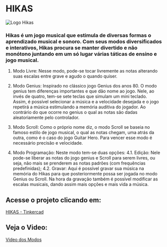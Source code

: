 
# **HIKAS**
![Logo Hikas](https://user-images.githubusercontent.com/58193125/85046632-10cf7280-b167-11ea-818a-aaba9da412e8.png)

### Hikas é um jogo musical que estimula de diversas formas o aprendizado musical e sonoro. Com seus modos diversificados e interativos, Hikas procura se manter divertido e não monótono juntando em um só lugar várias táticas de ensino e jogo musical.

1. Modo Livre: Nesse modo, pode-se tocar livremente as notas alterando suas escalas entre grave e agudo o quando quiser.

2. Modo Genius: Inspirado no clássico jogo Genius dos anos 80. O modo genius tem diferenças importantes e que dão nome ao jogo. Nele, ao invés de quatro, tem-se sete teclas que simulam um mini teclado. Assim, é possível selecionar a música e a velocidade desejada e o jogo repetirá a música estimulando a memória auditiva do jogador. Ao contrário do que ocorre no genius o qual as notas são dadas aleatoriamente pelo controlador.

3.  Modo Scroll: Como o próprio nome diz, o modo Scroll se baseia no famoso estilo de jogo musical, o qual as notas chegam, uma atrás da outra, como é o caso do jogo Guitar Hero. Para vencer esse modo é necessário precisão e velocidade. 

4.  Modo Programação: Neste modo tem-se duas opções:
        4.1. Edição: Nele pode-se liberar as notas do jogo genius e Scroll para serem livres, ou seja, não mais se prenderem as notas  padrões (com frequências predefinidas);
        4.2. Gravar: Aqui é possível gravar sua música na memória do Hikas para que posteriormente possa ser jogada no modo Genius ou Scroll. Na hora da gravação também é possível modificar as escalas musicais, dando assim mais opções e mais vida a música.
        
## Acesse o projeto clicando em:
 [HIKAS - Tinkercad](https://www.tinkercad.com/things/c4s9VQBDqhc)
## Veja o Video:
[Video dos Modos](https://youtu.be/X-a5tDE8mJI)

